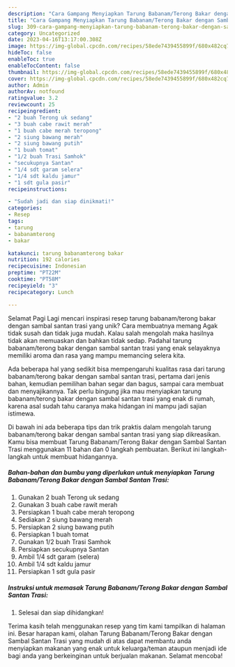 ```yaml
---
description: "Cara Gampang Menyiapkan Tarung Babanam/Terong Bakar dengan Sambal Santan Trasi yang Enak, Enak"
title: "Cara Gampang Menyiapkan Tarung Babanam/Terong Bakar dengan Sambal Santan Trasi yang Enak, Enak"
slug: 309-cara-gampang-menyiapkan-tarung-babanam-terong-bakar-dengan-sambal-santan-trasi-yang-enak-enak
category: Uncategorized
date: 2023-04-16T13:17:00.308Z
image: https://img-global.cpcdn.com/recipes/58ede7439455899f/680x482cq70/tarung-babanamterong-bakar-dengan-sambal-santan-trasi-foto-resep-utama.jpg
hideToc: false
enableToc: true
enableTocContent: false
thumbnail: https://img-global.cpcdn.com/recipes/58ede7439455899f/680x482cq70/tarung-babanamterong-bakar-dengan-sambal-santan-trasi-foto-resep-utama.jpg
cover: https://img-global.cpcdn.com/recipes/58ede7439455899f/680x482cq70/tarung-babanamterong-bakar-dengan-sambal-santan-trasi-foto-resep-utama.jpg
author: Admin
authorAv: notfound
ratingvalue: 3.2
reviewcount: 25
recipeingredient:
- "2 buah Terong uk sedang"
- "3 buah cabe rawit merah"
- "1 buah cabe merah teropong"
- "2 siung bawang merah"
- "2 siung bawang putih"
- "1 buah tomat"
- "1/2 buah Trasi Samhok"
- "secukupnya Santan"
- "1/4 sdt garam selera"
- "1/4 sdt kaldu jamur"
- "1 sdt gula pasir"
recipeinstructions:

- "Sudah jadi dan siap dinikmati!"
categories:
- Resep
tags:
- tarung
- babanamterong
- bakar

katakunci: tarung babanamterong bakar 
nutrition: 192 calories
recipecuisine: Indonesian
preptime: "PT22M"
cooktime: "PT58M"
recipeyield: "3"
recipecategory: Lunch

---
```



Selamat Pagi Lagi mencari inspirasi resep tarung babanam/terong bakar dengan sambal santan trasi yang unik? Cara membuatnya memang Agak tidak susah dan tidak juga mudah. Kalau salah mengolah maka hasilnya tidak akan memuaskan dan bahkan tidak sedap. Padahal tarung babanam/terong bakar dengan sambal santan trasi yang enak selayaknya memiliki aroma dan rasa yang mampu memancing selera kita.


Ada beberapa hal yang sedikit bisa mempengaruhi kualitas rasa dari tarung babanam/terong bakar dengan sambal santan trasi, pertama dari jenis bahan, kemudian pemilihan bahan segar dan bagus, sampai cara membuat dan menyajikannya. Tak perlu bingung jika mau menyiapkan tarung babanam/terong bakar dengan sambal santan trasi yang enak di rumah, karena asal sudah tahu caranya maka hidangan ini mampu jadi sajian istimewa.




Di bawah ini ada beberapa tips dan trik praktis dalam mengolah tarung babanam/terong bakar dengan sambal santan trasi yang siap dikreasikan. Kamu bisa membuat Tarung Babanam/Terong Bakar dengan Sambal Santan Trasi menggunakan 11 bahan dan 0 langkah pembuatan. Berikut ini langkah-langkah untuk membuat hidangannya.

<!--inarticleads1-->

##### Bahan-bahan dan bumbu yang diperlukan untuk menyiapkan Tarung Babanam/Terong Bakar dengan Sambal Santan Trasi:

1. Gunakan 2 buah Terong uk sedang
1. Gunakan 3 buah cabe rawit merah
1. Persiapkan 1 buah cabe merah teropong
1. Sediakan 2 siung bawang merah
1. Persiapkan 2 siung bawang putih
1. Persiapkan 1 buah tomat
1. Gunakan 1/2 buah Trasi Samhok
1. Persiapkan secukupnya Santan
1. Ambil 1/4 sdt garam (selera)
1. Ambil 1/4 sdt kaldu jamur
1. Persiapkan 1 sdt gula pasir




<!--inarticleads2-->

##### Instruksi untuk memasak Tarung Babanam/Terong Bakar dengan Sambal Santan Trasi:


1. Selesai dan siap dihidangkan!



Terima kasih telah menggunakan resep yang tim kami tampilkan di halaman ini. Besar harapan kami, olahan Tarung Babanam/Terong Bakar dengan Sambal Santan Trasi yang mudah di atas dapat membantu anda menyiapkan makanan yang enak untuk keluarga/teman ataupun menjadi ide bagi anda yang berkeinginan untuk berjualan makanan. Selamat mencoba!
